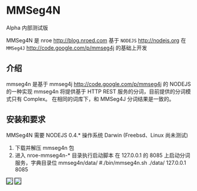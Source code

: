 MMSeg4N
=============

Alpha 内部测试版

MMSeg4N 是 nroe <http://blog.nroed.com> 基于 `NODEJS` <http://nodejs.org> 在 `MMSeg4J` <http://code.google.com/p/mmseg4j> 的基础上开发


介绍
------------
mmseg4n 是基于 mmseg4j <http://code.google.com/p/mmseg4j> 的 NODEJS 的一种实现
mmseg4n 将提供基于 HTTP REST 服务的分词，目前提供的分词模式只有 Complex。
在相同的词库下，和 MMSeg4J 分词结果是一致的。


安装和要求
----------------------------
MMSeg4N 需要 NODEJS 0.4.*
操作系统 Darwin (Freebsd、Linux 尚未测试)

1. 下载并解压 mmseg4n 包
2. 进入 nroe-mmseg4n-* 目录执行启动脚本
	在 127.0.0.1 的 8085 上启动分词服务，字典目录位 mmseg4n/data/
	#./bin/mmseg4n.sh ./data/ 127.0.0.1 8085

<img src="https://github.com/nroe/mmseg4n/asset/mmseg4n_cli.jpg" border = "1"/>
<img src="https://github.com/nroe/mmseg4n/asset/mmseg4n_analyzer_chrome.jpg" border = "1"/>

